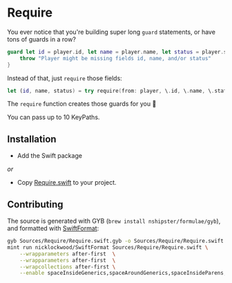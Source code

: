 # Require

You ever notice that you're building super long `guard` statements, or have tons of guards in a row?
```swift
guard let id = player.id, let name = player.name, let status = player.status else {
    throw "Player might be missing fields id, name, and/or status"
}
```
Instead of that, just `require` those fields:
```swift
let (id, name, status) = try require(from: player, \.id, \.name, \.status)
```
The `require` function creates those guards for you 🎉

You can pass up to 10 KeyPaths.

## Installation
* Add the Swift package

*or*

* Copy [Require.swift](Sources/Require/Require.swift) to your project.

## Contributing
The source is generated with GYB (`brew install nshipster/formulae/gyb`), and formatted with [SwiftFormat](https://github.com/nicklockwood/SwiftFormat):
```sh
gyb Sources/Require/Require.swift.gyb -o Sources/Require/Require.swift --line-directive '' &&
mint run nicklockwood/SwiftFormat Sources/Require/Require.swift \
    --wrapparameters after-first  \
    --wrapparameters after-first  \
    --wrapcollections after-first \
    --enable spaceInsideGenerics,spaceAroundGenerics,spaceInsideParens,spaceAroundParens,consecutiveSpaces,consecutiveBlankLines
```
